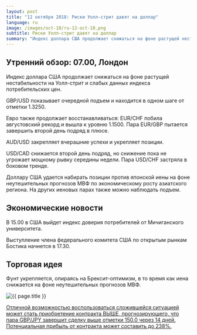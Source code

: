 ```yaml
---
layout: post
title: "12 октября 2018: Риски Уолл-стрит давят на доллар"
language: ru
image: /images/oct-18/ru-12-oct-18.png
subtitle: Риски Уолл-стрит давят на доллар
summary: "Индекс доллара США продолжает снижаться на фоне растущей нестабильности на Уолл-стрит и слабых данных индекса потребительских цен"
---
```

## Утренний обзор: 07.00, Лондон
 
Индекс доллара США продолжает снижаться на фоне растущей нестабильности на Уолл-стрит и слабых данных индекса потребительских цен.

GBP/USD показывает очередной подъем и находится в одном шаге от отметки 1.3250.

Евро также продолжает восстанавливаться: EUR/CHF побила августовский рекорд и вышла к уровню 1.1500. Пара EUR/GBP пытается завершить второй  день подряд в плюсе.

AUD/USD закрепляет вчерашние успехи и укрепляет позиции.

USD/CAD снижается второй день подряд, но снижение пока не угрожает мощному рывку середины недели. Пара USD/CHF застряла в боковом тренде.

Доллару США удается набирать позиции против японской иены на фоне неутешительных прогнозов МВФ по экономическому росту азиатского региона. На других иеновых парах также можно наблюдать подъем.
 
## Экономические новости
 
В 15.00 в США выйдет индекс доверия потребителей от Мичиганского университета.

Выступление члена федерального комитета США по открытым рынкам Бостика начнется в 17.30.
 
## Торговая идея
 
Фунт укрепляется, опираясь на Брексит-оптимизм, в то время как иена снижается на фоне неутешительных прогнозов МВФ.

<img src="{{ site.url }}/images/oct-18/ru-12-oct-18.png" alt="{{ page.title }}"  title="{{ page.title }}">

<a href="%LINK%%?currency=USD&market=forex&underlying=frxGBPJPY&formname=higherlower&duration_amount=14&duration_units=d&amount=10&amount_type=stake&expiry_type=duration&barrier=150" target="_blank" rel="noopener noreferrer nofollow">Отличной возможностью воспользоваться сложившейся ситуацией может стать приобретение контракта ВЫШЕ, прогнозирующего, что пара GBP/JPY завершит сделку выше отметки 150.0 через 14 дней. Потенциальная прибыль от контракта может составить до 238%.</a>
